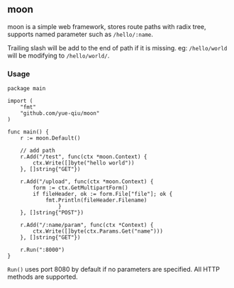 ## moon

moon is a simple web framework, stores route paths with radix tree, supports named parameter such as `/hello/:name`.

Trailing slash will be add to the end of path if it is missing. eg: `/hello/world` will be modifying to `/hello/world/`.

### Usage

```Golang
package main

import (
	"fmt"
	"github.com/yue-qiu/moon"
)

func main() {
	r := moon.Default()

	// add path
	r.Add("/test", func(ctx *moon.Context) {
		ctx.Write([]byte("hello world"))
	}, []string{"GET"})

	r.Add("/upload", func(ctx *moon.Context) {
		form := ctx.GetMultipartForm()
		if fileHeader, ok := form.File["file"]; ok {
			fmt.Println(fileHeader.Filename)
                }
	}, []string{"POST"})
	
	r.Add("/:name/param", func(ctx *Context) {
		ctx.Write([]byte(ctx.Params.Get("name")))
	}, []string{"GET"})
	
	r.Run(":8000")
}
```

`Run()` uses port 8080 by default if no parameters are specified. All HTTP methods are supported.